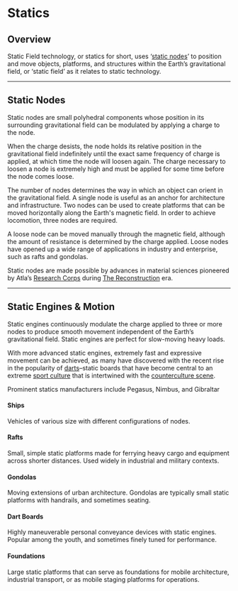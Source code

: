 # Statics

## Overview

Static Field technology, or statics for short, uses ‘[static nodes](statics.md#static-nodes)’ to position and move objects, platforms, and structures within the Earth’s gravitational field, or ‘static field’ as it relates to static technology.

***

## **Static Nodes**

Static nodes are small polyhedral components whose position in its surrounding gravitational field can be modulated by applying a charge to the node.

When the charge desists, the node holds its relative position in the gravitational field indefinitely until the exact same frequency of charge is applied, at which time the node will loosen again. The charge necessary to loosen a node is extremely high and must be applied for some time before the node comes loose.

The number of nodes determines the way in which an object can orient in the gravitational field. A single node is useful as an anchor for architecture and infrastructure. Two nodes can be used to create platforms that can be moved horizontally along the Earth's magnetic field. In order to achieve locomotion, three nodes are required.

A loose node can be moved manually through the magnetic field, although the amount of resistance is determined by the charge applied. Loose nodes have opened up a wide range of applications in industry and enterprise, such as rafts and gondolas.

Static nodes are made possible by advances in material sciences pioneered by Atla’s [Research Corps](../../nations/gata/history/the-research-corps.md) during [The Reconstruction](../history/the-reconstruction.md) era.

***

## **Static Engines & Motion**

Static engines continuously modulate the charge applied to three or more nodes to produce smooth movement independent of the Earth’s gravitational field. Static engines are perfect for slow-moving heavy loads.

With more advanced static engines, extremely fast and expressive movement can be achieved, as many have discovered with the recent rise in the popularity of [darts](statics.md#dart-boards)–static boards that have become central to an extreme [sport culture](../../nations/gata/people-and-culture/sports.md) that is intertwined with the [counterculture scene](../../nations/gata/underground-scene/).

Prominent statics manufacturers include Pegasus, Nimbus, and Gibraltar

#### Ships

Vehicles of various size with different configurations of nodes.

#### Rafts

Small, simple static platforms made for ferrying heavy cargo and equipment across shorter distances. Used widely in industrial and military contexts.

#### Gondolas

Moving extensions of urban architecture. Gondolas are typically small static platforms with handrails, and sometimes seating.

#### Dart Boards

Highly maneuverable personal conveyance devices with static engines. Popular among the youth, and sometimes finely tuned for performance.

#### Foundations

Large static platforms that can serve as foundations for mobile architecture, industrial transport, or as mobile staging platforms for operations.
